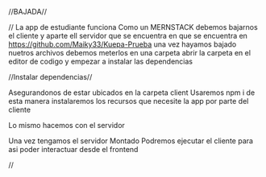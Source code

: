 //BAJADA//

// La app de estudiante funciona Como un MERNSTACK debemos bajarnos el cliente y aparte ell servidor que se encuentra en que se encuentra en https://github.com/Maiky33/Kuepa-Prueba una vez hayamos bajado nuetros archivos debemos meterlos en una carpeta abrir la carpeta en el editor de codigo y empezar a instalar las dependencias


//Instalar dependencias//

Asegurandonos de estar ubicados en la carpeta client Usaremos npm i de esta manera instalaremos los recursos que necesite la app por parte del cliente

Lo mismo hacemos con el servidor 

Una vez tengamos el servidor Montado Podremos ejecutar el cliente para asi poder interactuar desde el frontend

//


